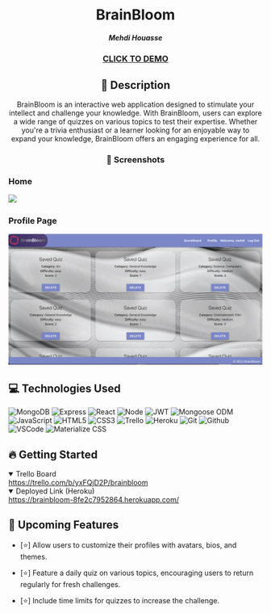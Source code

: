   <div id="description" align="center">

  # BrainBloom
  ##### Mehdi Houasse

  ### [CLICK TO DEMO](https://brainbloom-8fe2c7952864.herokuapp.com/)


  ## :pencil: Description

  BrainBloom is an interactive web application designed to stimulate your intellect and challenge your knowledge. With BrainBloom, users can explore a wide range of quizzes on various topics to test their expertise. Whether you're a trivia enthusiast or a learner looking for an enjoyable way to expand your knowledge, BrainBloom offers an engaging experience for all.

 ### :camera_flash: Screenshots
  </div>
   <h3>Home</h3>  <img
    src="/public/SC1.png?raw=true"
    width="700"
  />
   <h3>Profile Page</h3>  <img
  src="/public/SC2.png?raw=true"
  width="700"
  />

  ## :computer: Technologies Used


  ![MongoDB](https://img.shields.io/badge/-MongoDB-05122A?style=flat&logo=mongodb)
  ![Express](https://img.shields.io/badge/-Express-05122A?style=flat&logo=express)
  ![React](https://img.shields.io/badge/-React-05122A?style=flat&logo=react)
  ![Node](https://img.shields.io/badge/-Node.js-05122A?style=flat&logo=node.js)
  ![JWT](https://img.shields.io/badge/-JSON_Web_Tokens-05122A?style=flat&logo=jsonwebtokens)
  ![Mongoose ODM](https://img.shields.io/badge/-Mongoose_ODM-05122A?style=flat&logo=mongodb)
  ![JavaScript](https://img.shields.io/badge/-JavaScript-05122A?style=flat&logo=javascript)
  ![HTML5](https://img.shields.io/badge/-HTML5-05122A?style=flat&logo=html5)
  ![CSS3](https://img.shields.io/badge/-CSS-05122A?style=flat&logo=css3)
  ![Trello](https://img.shields.io/badge/-Trello-05122A?style=flat&logo=trello)
  ![Heroku](https://img.shields.io/badge/-Heroku-05122A?style=flat&logo=heroku)
  ![Git](https://img.shields.io/badge/-Git-05122A?style=flat&logo=git)
  ![Github](https://img.shields.io/badge/-GitHub-05122A?style=flat&logo=github)
  ![VSCode](https://img.shields.io/badge/-VS_Code-05122A?style=flat&logo=visualstudio)
  ![Materialize CSS](https://img.shields.io/badge/-Materialize_CSS-05122A?style=flat&logo=materialdesign)

  ## :fire: Getting Started

<details open>
  <summary> Trello Board </summary>
  <a href="https://trello.com/b/yxFQjD2P/brainbloom"
    > https://trello.com/b/yxFQjD2P/brainbloom</a
  >
</details>

<details open>
  <summary> Deployed Link (Heroku) </summary>
  <a href="https://brainbloom-8fe2c7952864.herokuapp.com/"
    > https://brainbloom-8fe2c7952864.herokuapp.com/ </a
  >
</details>

## :satellite: Upcoming Features

- [:star:] Allow users to customize their profiles with avatars, bios, and themes.

- [:star:] Feature a daily quiz on various topics, encouraging users to return regularly for fresh challenges.

- [:star:] Include time limits for quizzes to increase the challenge.
